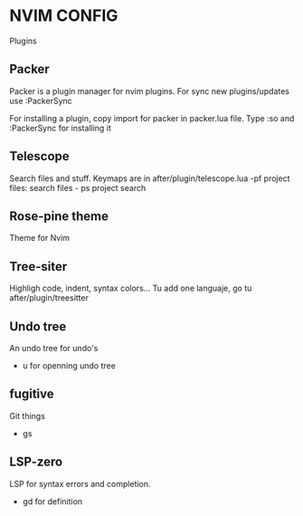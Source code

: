 # NVIM CONFIG

Plugins

## Packer
Packer is a plugin manager for nvim plugins.
For sync new plugins/updates use :PackerSync

For installing a plugin, copy import for packer in packer.lua file.
Type :so and :PackerSync for installing it

## Telescope
Search files and stuff.
Keymaps are in after/plugin/telescope.lua
-<leader>pf project files: search files
-<leader> ps project search

## Rose-pine theme
Theme for Nvim

## Tree-siter
Highligh code, indent, syntax colors...
Tu add one languaje, go tu after/plugin/treesitter

## Undo tree
An undo tree for undo's
- <leader>u for openning undo tree

## fugitive
Git things
- <leader>gs

## LSP-zero
LSP for syntax errors and completion.

- <leader>gd for definition
